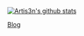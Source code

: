 [![Artis3n's github stats](https://github-readme-stats.vercel.app/api?username=artis3n&count_private=true&show_icons=true&include_all_commits=true&cache_seconds=86400)](https://github.com/anuraghazra/github-readme-stats)

[Blog](https://blog.artis3nal.com/)
